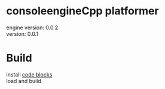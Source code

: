 # consoleengineCpp platformer 
engine version: 0.0.2<br>
version: 0.0.1
# Build
install [code blocks](https://www.codeblocks.org/downloads/binaries/)<br>
load and build
